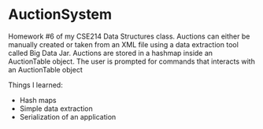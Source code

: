 # AuctionSystem
Homework #6 of my CSE214 Data Structures class. Auctions can either be manually created or taken from an XML file using a data extraction tool called Big Data Jar. Auctions are stored in a hashmap inside an AuctionTable object. The user is prompted for commands that interacts with an AuctionTable object

Things I learned:
 - Hash maps
 - Simple data extraction
 - Serialization of an application
